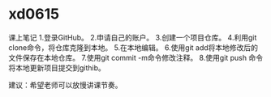 # xd0615

课上笔记
1.登录GitHub。
2.申请自己的账户。
3.创建一个项目仓库。
4.利用git clone命令，将仓库克隆到本地。
5.在本地编辑。
6.使用git add将本地修改后的文件保存在本地仓库。
7.使用git commit -m命令修改注释。
8.使用git push 命令将本地更新项目提交到githib。

建议：希望老师可以放慢讲课节奏。